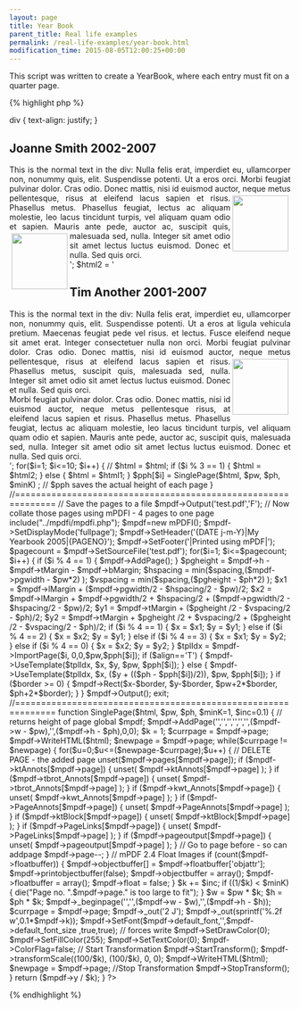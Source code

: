 ```yaml
---
layout: page
title: Year Book
parent_title: Real life examples
permalink: /real-life-examples/year-book.html
modification_time: 2015-08-05T12:00:25+00:00
---
```


This script was written to create a YearBook, where each entry must fit on a quarter page.

{% highlight php %}
<?php

// First write all your entries to a PDF file, forcing each entry to fit on one page

include("../mpdf.php");

// Define the maximum containing box width &amp; height for each text box as it will appear on the final page (no padding or margin here)

$pw = 80;        // Width

$ph = 110;       // Height

$minK = 0.7;     // Maximum scaling factor 0.7 = 70%

$inc = 0.01;     // Increment to change scaling factor 0.05 = 5%

$spacing = 10;   // millimetres (vertically and horizonatlly between boxes in output) shrinks if boxes too big

$border = 3;     // millimetres round final boxes (-1 for no border)

$align = 'T';    // T(op) or M(iddle) for content of final output boxes

// Only change the first parameter of the next line if required e.g. utf-8

$mpdf = new mPDF('', array(($pw*(1/$minK)),($ph*(1/$minK))), '','', 0,($pw*(1/$minK))-$pw,0,($ph*(1/$minK))-$ph,0,0);

$pph = array();

// FOR EACH ENTRY FOR YOUR YEARBOOK saving the page height in $pph (where $html is the HTML code for the entry):

//    $pph[$i] = SinglePage($html, $pw, $ph, $minK);

//==============================================================

// .. but we will use this for an example

$html1 = '

<style>

div { text-align: justify; }

</style>

<h2>Joanne Smith 2002-2007</h2><div>This is the normal text in the div: Nulla felis erat, imperdiet eu, ullamcorper non, nonummy quis, elit. Suspendisse potenti. Ut a eros orci. Morbi feugiat pulvinar dolor. Cras odio. Donec mattis, nisi id euismod auctor, neque metus pellentesque, <img src="tiger.wmf" width="100" style="float: right; margin: 4px; " /> risus at eleifend lacus sapien et risus. Phasellus metus. Phasellus feugiat, lectus ac aliquam molestie, leo lacus tincidunt turpis, vel aliquam quam odio et sapien. Mauris ante pede, auctor ac, suscipit quis, malesuada sed,<img src="tiger.jpg" width="100" style="float: left; margin: 4px; " /> nulla. Integer sit amet odio sit amet lectus luctus euismod. Donec et nulla. Sed quis orci. </div>

';

$html2 = '

<style>

div { text-align: justify; }

</style>

<h2>Tim Another 2001-2007</h2><div>This is the normal text in the div: Nulla felis erat, imperdiet eu, ullamcorper non, nonummy quis, elit. Suspendisse potenti. Ut a eros at ligula vehicula pretium. Maecenas feugiat pede vel risus. et lectus. Fusce eleifend neque sit amet erat. Integer consectetuer nulla non orci. Morbi feugiat pulvinar dolor. Cras odio. Donec mattis, nisi id euismod auctor, neque metus pellentesque, <img src="tiger.jpg" width="100" style="float: right; margin: 4px; " /> risus at eleifend lacus sapien et risus. Phasellus metus, suscipit quis, malesuada sed, nulla. Integer sit amet odio sit amet lectus luctus euismod. Donec et nulla. Sed quis orci.  <br />

Morbi feugiat pulvinar dolor. Cras odio. Donec mattis, nisi id euismod auctor, neque metus pellentesque risus, at eleifend lacus sapien et risus. Phasellus metus. Phasellus feugiat, lectus ac aliquam molestie, leo lacus tincidunt turpis, vel aliquam quam odio et sapien. Mauris ante pede, auctor ac, suscipit quis, malesuada sed, nulla. Integer sit amet odio sit amet lectus luctus euismod. Donec et nulla. Sed quis orci. </div>

';

for($i=1; $i<=10; $i++) {

    // $html = $html;

    if ($i % 3 == 1) { $html = $html2; }

    else { $html = $html1; }

    $pph[$i] = SinglePage($html, $pw, $ph, $minK) ;    // $pph saves the actual height of each page

}

//==============================================================

// Save the pages to a file

$mpdf->Output('test.pdf','F');

// Now collate those pages using mPDFI - 4 pages to one page

include("../mpdfi/mpdfi.php");

$mpdf=new mPDFI();

$mpdf->SetDisplayMode('fullpage');

$mpdf->SetHeader('{DATE j-m-Y}|My Yearbook 2005|{PAGENO}');

$mpdf->SetFooter('|Printed using mPDF|');

$pagecount = $mpdf->SetSourceFile('test.pdf');

for($i=1; $i<=$pagecount; $i++) {

    if ($i % 4 == 1) { $mpdf->AddPage(); }

    $pgheight = $mpdf->h - $mpdf->tMargin - $mpdf->bMargin;

    $hspacing = min($spacing,($mpdf->pgwidth - $pw*2) );

    $vspacing = min($spacing,($pgheight - $ph*2) );

    $x1 = $mpdf->lMargin + ($mpdf->pgwidth/2 - $hspacing/2 - $pw)/2;

    $x2 = $mpdf->lMargin + $mpdf->pgwidth/2 + $hspacing/2 + ($mpdf->pgwidth/2 - $hspacing/2 - $pw)/2;

    $y1 = $mpdf->tMargin + ($pgheight /2 - $vspacing/2 - $ph)/2;

    $y2 = $mpdf->tMargin + $pgheight /2 + $vspacing/2 + ($pgheight /2 - $vspacing/2 - $ph)/2;

    if ($i % 4 == 1) { $x = $x1; $y = $y1; }

    else if ($i % 4 == 2) { $x = $x2; $y = $y1; }

    else if ($i % 4 == 3) { $x = $x1; $y = $y2; }

    else if ($i % 4 == 0) { $x = $x2; $y = $y2; }

    $tplIdx = $mpdf->ImportPage($i, 0,0,$pw,$pph[$i]);

    if ($align=='T') { $mpdf->UseTemplate($tplIdx, $x, $y, $pw, $pph[$i]); }

    else { $mpdf->UseTemplate($tplIdx, $x, ($y + (($ph - $pph[$i])/2)), $pw, $pph[$i]); }

    if ($border >= 0) { $mpdf->Rect($x-$border, $y-$border, $pw+2*$border, $ph+2*$border); }

}

$mpdf->Output();

exit;

//==============================================================

function SinglePage($html, $pw, $ph, $minK=1, $inc=0.1) {

// returns height of page

global $mpdf;

    $mpdf->AddPage('','','','','','',($mpdf->w - $pw),'',($mpdf->h - $ph),0,0);

    $k = 1;

    $currpage = $mpdf->page;

    $mpdf->WriteHTML($html);

    $newpage = $mpdf->page;

    while($currpage != $newpage) {

        for($u=0;$u<=($newpage-$currpage);$u++) {

            // DELETE PAGE - the added page

            unset($mpdf->pages[$mpdf->page]);

            if ($mpdf->ktAnnots[$mpdf->page]) { unset( $mpdf->ktAnnots[$mpdf->page] ); }

            if ($mpdf->tbrot_Annots[$mpdf->page]) { unset( $mpdf->tbrot_Annots[$mpdf->page] ); }

            if ($mpdf->kwt_Annots[$mpdf->page]) { unset( $mpdf->kwt_Annots[$mpdf->page] ); }

            if ($mpdf->PageAnnots[$mpdf->page]) { unset( $mpdf->PageAnnots[$mpdf->page] ); }

            if ($mpdf->ktBlock[$mpdf->page]) { unset( $mpdf->ktBlock[$mpdf->page] ); }

            if ($mpdf->PageLinks[$mpdf->page]) { unset( $mpdf->PageLinks[$mpdf->page] ); }

            if ($mpdf->pageoutput[$mpdf->page]) { unset( $mpdf->pageoutput[$mpdf->page] ); }

            // Go to page before  - so can addpage

            $mpdf->page--;

        }

        // mPDF 2.4 Float Images

        if (count($mpdf->floatbuffer)) {

            $mpdf->objectbuffer[] = $mpdf->floatbuffer['objattr'];

            $mpdf->printobjectbuffer(false);

            $mpdf->objectbuffer = array();

            $mpdf->floatbuffer = array();

            $mpdf->float = false;

        }

        $k += $inc;

        if ((1/$k) < $minK) { die("Page no. ".$mpdf->page." is too large to fit"); }

        $w = $pw * $k;

        $h = $ph * $k;

        $mpdf->_beginpage('','',($mpdf->w - $w),'',($mpdf->h - $h));

        $currpage = $mpdf->page;

        $mpdf->_out('2 J');

        $mpdf->_out(sprintf('%.2f w',0.1*$mpdf->k));

        $mpdf->SetFont($mpdf->default_font,'',$mpdf->default_font_size ,true,true);    // forces write

        $mpdf->SetDrawColor(0);

        $mpdf->SetFillColor(255);

        $mpdf->SetTextColor(0);

        $mpdf->ColorFlag=false;

        // Start Transformation

        $mpdf->StartTransform();

        $mpdf->transformScale((100/$k), (100/$k), 0, 0);

        $mpdf->WriteHTML($html);

        $newpage = $mpdf->page;

        //Stop Transformation

        $mpdf->StopTransform();

    }

    return ($mpdf->y / $k);

}

?>
{% endhighlight %}

